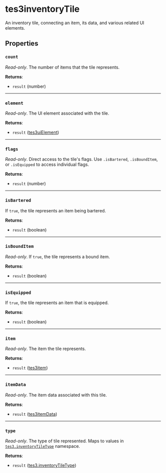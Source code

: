 # tes3inventoryTile
<div class="search_terms" style="display: none">tes3inventorytile, inventorytile</div>

<!---
	This file is autogenerated. Do not edit this file manually. Your changes will be ignored.
	More information: https://github.com/MWSE/MWSE/tree/master/docs
-->

An inventory tile, connecting an item, its data, and various related UI elements.

## Properties

### `count`
<div class="search_terms" style="display: none">count</div>

*Read-only*. The number of items that the tile represents.

**Returns**:

* `result` (number)

***

### `element`
<div class="search_terms" style="display: none">element</div>

*Read-only*. The UI element associated with the tile.

**Returns**:

* `result` ([tes3uiElement](../types/tes3uiElement.md))

***

### `flags`
<div class="search_terms" style="display: none">flags</div>

*Read-only*. Direct access to the tile's flags. Use `.isBartered`, `.isBoundItem`, or `.isEquipped` to access individual flags.

**Returns**:

* `result` (number)

***

### `isBartered`
<div class="search_terms" style="display: none">isbartered, bartered</div>

If `true`, the tile represents an item being bartered.

**Returns**:

* `result` (boolean)

***

### `isBoundItem`
<div class="search_terms" style="display: none">isbounditem, bounditem</div>

*Read-only*. If `true`, the tile represents a bound item.

**Returns**:

* `result` (boolean)

***

### `isEquipped`
<div class="search_terms" style="display: none">isequipped, equipped</div>

If `true`, the tile represents an item that is equipped.

**Returns**:

* `result` (boolean)

***

### `item`
<div class="search_terms" style="display: none">item</div>

*Read-only*. The item the tile represents.

**Returns**:

* `result` ([tes3item](../types/tes3item.md))

***

### `itemData`
<div class="search_terms" style="display: none">itemdata</div>

*Read-only*. The item data associated with this tile.

**Returns**:

* `result` ([tes3itemData](../types/tes3itemData.md))

***

### `type`
<div class="search_terms" style="display: none">type</div>

*Read-only*. The type of tile represented. Maps to values in [`tes3.inventoryTileType`](https://mwse.github.io/MWSE/references/inventory-tile-types/) namespace.

**Returns**:

* `result` ([tes3.inventoryTileType](../references/inventory-tile-types.md))

